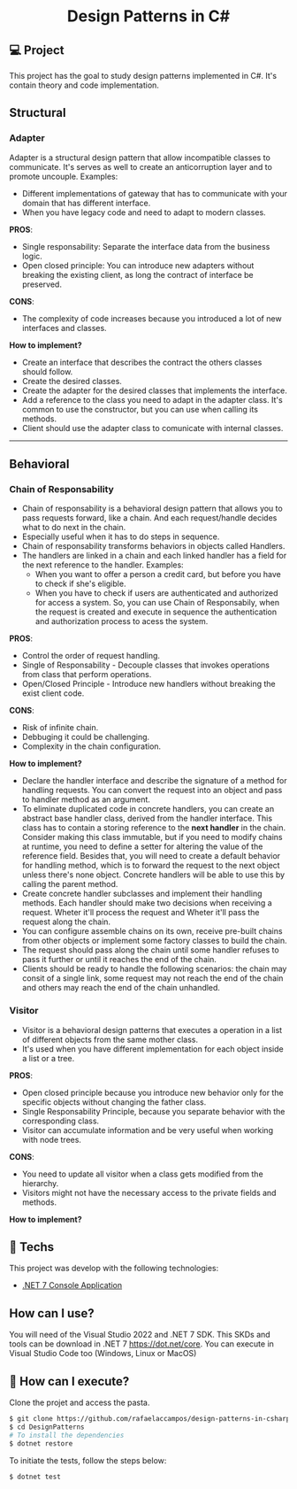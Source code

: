 <h1 align="center">Design Patterns in C#</h1>

## 💻 Project
This project has the goal to study design patterns implemented in C#. It's contain theory and code implementation.

## Structural

### Adapter ###
Adapter is a structural design pattern that allow incompatible classes to communicate. It's serves as well to create an anticorruption layer and to promote uncouple.
Examples: 
  - Different implementations of gateway that has to communicate with your domain that has different interface.
  - When you have legacy code and need to adapt to modern classes.

**PROS**:
- Single responsability: Separate the interface data from the business logic.
- Open closed principle: You can introduce new adapters without breaking the existing client, as long the contract of interface be preserved.

**CONS**:
- The complexity of code increases because you introduced a lot of new interfaces and classes.

**How to implement?**
- Create an interface that describes the contract the others classes should follow.
- Create the desired classes.
- Create the adapter for the desired classes that implements the interface.
- Add a reference to the class you need to adapt in the adapter class. It's common to use the constructor, but you can use when calling its methods.
- Client should use the adapter class to comunicate with internal classes.
---

## Behavioral

### Chain of Responsability ###
- Chain of responsability is a behavioral design pattern that allows you to pass requests forward, like a chain. And each request/handle decides what to do next in the chain.
- Especially useful when it has to do steps in sequence.
- Chain of responsability transforms behaviors in objects called Handlers.
- The handlers are linked in a chain and each linked handler has a field for the next reference to the handler.
Examples:
  - When you want to offer a person a credit card, but before you have to check if she's eligible.
  - When you have to check if users are authenticated and authorized for access a system. So, you can use Chain of Responsabily, when the request is created and execute in sequence the authentication and authorization process to acess the system.

**PROS**:
 - Control the order of request handling.
 - Single of Responsability - Decouple classes that invokes operations from class that perform operations.
 - Open/Closed Principle - Introduce new handlers without breaking the exist client code.

**CONS**:
- Risk of infinite chain.
- Debbuging it could be challenging.
- Complexity in the chain configuration.

**How to implement?**
- Declare the handler interface and describe the signature of a method for handling requests. You can convert the request into an object and pass to handler method as an argument.
- To eliminate duplicated code in concrete handlers, you can create an abstract base handler class, derived from the handler interface. This class has to contain a storing reference to the **next handler** in the chain. Consider making this class immutable, but if you need to modify chains at runtime, you need to define a setter for altering the value of the reference field. Besides that, you will need to create a default behavior for handling method, which is to forward the request to the next object unless there's none object. Concrete handlers will be able to use this by calling the parent method.
- Create concrete handler subclasses and implement their handling methods. Each handler should make two decisions when receiving a request. Wheter it'll process the request and Wheter it'll pass the request along the chain.
- You can configure assemble chains on its own, receive pre-built chains from other objects or implement some factory classes to build the chain.
- The request should pass along the chain until some handler refuses to pass it further or until it reaches the end of the chain.
- Clients should be ready to handle the following scenarios: the chain may consit of a single link, some request may not reach the end of the chain and others may reach the end of the chain unhandled.

### Visitor ###
- Visitor is a behavioral design patterns that executes a operation in a list of different objects from the same mother class.
- It's used when you have different implementation for each object inside a list or a tree.

**PROS**:
- Open closed principle because you introduce new behavior only for the specific objects without changing the father class.
- Single Responsability Principle, because you separate behavior with the corresponding class.
- Visitor can accumulate information and be very useful when working with node trees.

**CONS**:
- You need to update all visitor when a class gets modified from the hierarchy.
- Visitors might not have the necessary access to the private fields and methods.

**How to implement?**


## 🧪 Techs

This project was develop with the following technologies:

- [.NET 7 Console Application](https://docs.microsoft.com/pt-br/dotnet/core/dotnet-7)

## How can I use?

You will need of the Visual Studio 2022 and .NET 7 SDK.
This SKDs and tools can be download in .NET 7 https://dot.net/core.
You can execute in Visual Studio Code too (Windows, Linux or MacOS)

## 🚀 How can I execute?

Clone the projet and access the pasta.

```bash
$ git clone https://github.com/rafaelaccampos/design-patterns-in-csharp
$ cd DesignPatterns
# To install the dependencies
$ dotnet restore
```

To initiate the tests, follow the steps below:
```bash
$ dotnet test
```